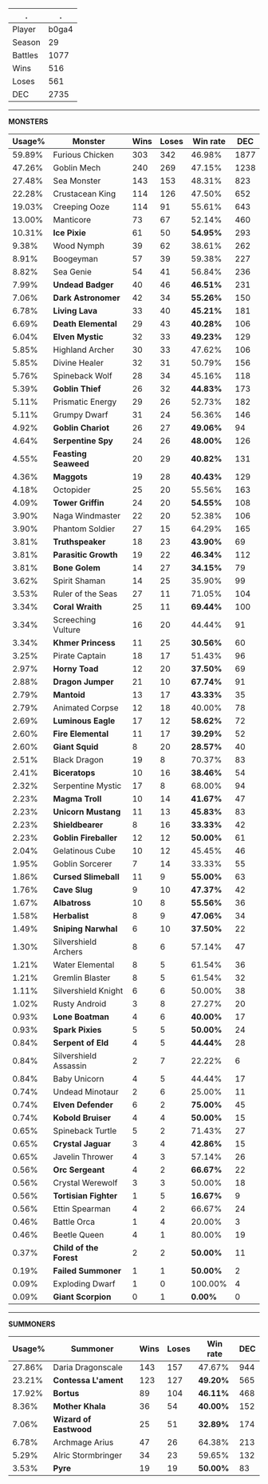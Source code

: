.|.
|-|-
Player|b0ga4
Season|29
Battles|1077
Wins|516
Loses|561
DEC|2735

---
**MONSTERS**

Usage%|Monster|Wins|Loses|Win rate|DEC|
-|-|-|-|-|-|
59.89%|Furious Chicken|303|342|46.98%|1877|
47.26%|Goblin Mech|240|269|47.15%|1238|
27.48%|Sea Monster|143|153|48.31%|823|
22.28%|Crustacean King|114|126|47.50%|652|
19.03%|Creeping Ooze|114|91|55.61%|643|
13.00%|Manticore|73|67|52.14%|460|
10.31%|**Ice Pixie**|61|50|**54.95%**|293|
9.38%|Wood Nymph|39|62|38.61%|262|
8.91%|Boogeyman|57|39|59.38%|227|
8.82%|Sea Genie|54|41|56.84%|236|
7.99%|**Undead Badger**|40|46|**46.51%**|231|
7.06%|**Dark Astronomer**|42|34|**55.26%**|150|
6.78%|**Living Lava**|33|40|**45.21%**|181|
6.69%|**Death Elemental**|29|43|**40.28%**|106|
6.04%|**Elven Mystic**|32|33|**49.23%**|129|
5.85%|Highland Archer|30|33|47.62%|106|
5.85%|Divine Healer|32|31|50.79%|156|
5.76%|Spineback Wolf|28|34|45.16%|118|
5.39%|**Goblin Thief**|26|32|**44.83%**|173|
5.11%|Prismatic Energy|29|26|52.73%|182|
5.11%|Grumpy Dwarf|31|24|56.36%|146|
4.92%|**Goblin Chariot**|26|27|**49.06%**|94|
4.64%|**Serpentine Spy**|24|26|**48.00%**|126|
4.55%|**Feasting Seaweed**|20|29|**40.82%**|131|
4.36%|**Maggots**|19|28|**40.43%**|129|
4.18%|Octopider|25|20|55.56%|163|
4.09%|**Tower Griffin**|24|20|**54.55%**|108|
3.90%|Naga Windmaster|22|20|52.38%|106|
3.90%|Phantom Soldier|27|15|64.29%|165|
3.81%|**Truthspeaker**|18|23|**43.90%**|69|
3.81%|**Parasitic Growth**|19|22|**46.34%**|112|
3.81%|**Bone Golem**|14|27|**34.15%**|79|
3.62%|Spirit Shaman|14|25|35.90%|99|
3.53%|Ruler of the Seas|27|11|71.05%|104|
3.34%|**Coral Wraith**|25|11|**69.44%**|100|
3.34%|Screeching Vulture|16|20|44.44%|91|
3.34%|**Khmer Princess**|11|25|**30.56%**|60|
3.25%|Pirate Captain|18|17|51.43%|96|
2.97%|**Horny Toad**|12|20|**37.50%**|69|
2.88%|**Dragon Jumper**|21|10|**67.74%**|91|
2.79%|**Mantoid**|13|17|**43.33%**|35|
2.79%|Animated Corpse|12|18|40.00%|78|
2.69%|**Luminous Eagle**|17|12|**58.62%**|72|
2.60%|**Fire Elemental**|11|17|**39.29%**|52|
2.60%|**Giant Squid**|8|20|**28.57%**|40|
2.51%|Black Dragon|19|8|70.37%|83|
2.41%|**Biceratops**|10|16|**38.46%**|54|
2.32%|Serpentine Mystic|17|8|68.00%|94|
2.23%|**Magma Troll**|10|14|**41.67%**|47|
2.23%|**Unicorn Mustang**|11|13|**45.83%**|83|
2.23%|**Shieldbearer**|8|16|**33.33%**|42|
2.23%|**Goblin Fireballer**|12|12|**50.00%**|61|
2.04%|Gelatinous Cube|10|12|45.45%|46|
1.95%|Goblin Sorcerer|7|14|33.33%|55|
1.86%|**Cursed Slimeball**|11|9|**55.00%**|63|
1.76%|**Cave Slug**|9|10|**47.37%**|42|
1.67%|**Albatross**|10|8|**55.56%**|36|
1.58%|**Herbalist**|8|9|**47.06%**|34|
1.49%|**Sniping Narwhal**|6|10|**37.50%**|22|
1.30%|Silvershield Archers|8|6|57.14%|47|
1.21%|Water Elemental|8|5|61.54%|36|
1.21%|Gremlin Blaster|8|5|61.54%|32|
1.11%|Silvershield Knight|6|6|50.00%|38|
1.02%|Rusty Android|3|8|27.27%|20|
0.93%|**Lone Boatman**|4|6|**40.00%**|17|
0.93%|**Spark Pixies**|5|5|**50.00%**|24|
0.84%|**Serpent of Eld**|4|5|**44.44%**|28|
0.84%|Silvershield Assassin|2|7|22.22%|6|
0.84%|Baby Unicorn|4|5|44.44%|17|
0.74%|Undead Minotaur|2|6|25.00%|11|
0.74%|**Elven Defender**|6|2|**75.00%**|45|
0.74%|**Kobold Bruiser**|4|4|**50.00%**|15|
0.65%|Spineback Turtle|5|2|71.43%|27|
0.65%|**Crystal Jaguar**|3|4|**42.86%**|15|
0.65%|Javelin Thrower|4|3|57.14%|26|
0.56%|**Orc Sergeant**|4|2|**66.67%**|22|
0.56%|Crystal Werewolf|3|3|50.00%|18|
0.56%|**Tortisian Fighter**|1|5|**16.67%**|9|
0.56%|Ettin Spearman|4|2|66.67%|24|
0.46%|Battle Orca|1|4|20.00%|3|
0.46%|Beetle Queen|4|1|80.00%|19|
0.37%|**Child of the Forest**|2|2|**50.00%**|11|
0.19%|**Failed Summoner**|1|1|**50.00%**|2|
0.09%|Exploding Dwarf|1|0|100.00%|4|
0.09%|**Giant Scorpion**|0|1|**0.00%**|0|

---
**SUMMONERS**

Usage%|Summoner|Wins|Loses|Win rate|DEC|
-|-|-|-|-|-|
27.86%|Daria Dragonscale|143|157|47.67%|944|
23.21%|**Contessa L'ament**|123|127|**49.20%**|565|
17.92%|**Bortus**|89|104|**46.11%**|468|
8.36%|**Mother Khala**|36|54|**40.00%**|152|
7.06%|**Wizard of Eastwood**|25|51|**32.89%**|174|
6.78%|Archmage Arius|47|26|64.38%|213|
5.29%|Alric Stormbringer|34|23|59.65%|132|
3.53%|**Pyre**|19|19|**50.00%**|83|
